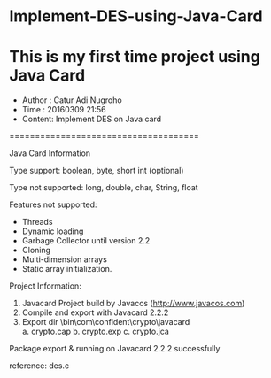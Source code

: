 # Implement-DES-using-Java-Card
This is my first time project using Java Card
=====================================
* Author : Catur Adi Nugroho
* Time   : 20160309 21:56
* Content: Implement DES on Java card

=====================================

Java Card Information

Type support:
boolean, byte, short
int (optional)

Type not supported:
long, double, char, String, float

Features not supported:
* Threads
* Dynamic loading
* Garbage Collector until version 2.2
* Cloning
* Multi-dimension arrays
* Static array initialization.

Project Information:
1. Javacard Project build by Javacos (http://www.javacos.com)
2. Compile and export with Javacard 2.2.2
3. Export dir \bin\com\confident\crypto\javacard\
   a. crypto.cap
   b. crypto.exp
   c. crypto.jca

Package export & running on Javacard 2.2.2 successfully

reference:
des.c
